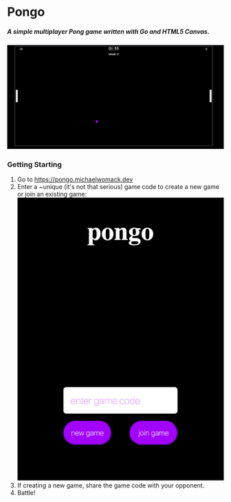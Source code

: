 # Pongo
##### A simple multiplayer Pong game written with Go and HTML5 Canvas.

![](images/game-screenshot.png)

### Getting Starting
1) Go to https://pongo.michaelwomack.dev
2) Enter a ~unique (it's not that serious) game code to create a new game or join an existing game: ![](images/game-form-screenshot.png)
3) If creating a new game, share the game code with your opponent.
4) Battle!
